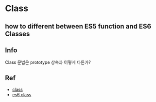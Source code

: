 # Class
## how to different between ES5 function and ES6 Classes

## Info
Class 문법은 prototype 상속과 어떻게 다른가?


## Ref
- [class](https://poiemaweb.com/es6-class)
- [es6 class](https://gomugom.github.io/is-class-only-a-syntactic-sugar/)